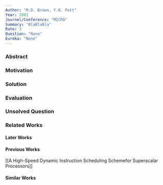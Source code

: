 ```yaml
---
Author: "M.D. Brown, Y.N. Patt"
Year: 2001
Journel/Conference: "MICRO"
Summary: "BlaBlaBla"
Rate: 3
Question: "None"
Eureka: "None"
---
```

### Abstract


### Motivation


### Solution


### Evaluation


### Unsolved Question


### Related Works
#### Later Works

#### Previous Works
[[A High-Speed Dynamic Instruction Scheduling Schemefor Superscalar Processors]]
#### Similar Works
